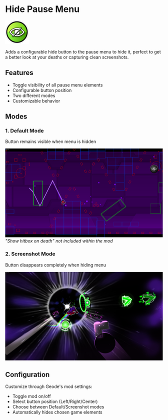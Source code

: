 # Hide Pause Menu
<img src="logo.png" width="75" alt="HideMenu logo" />

Adds a configurable hide button to the pause menu to hide it, perfect to get a better look at your deaths or capturing clean screenshots.

## Features
- Toggle visibility of all pause menu elements
- Configurable button position
- Two different modes
- Customizable behavior

## Modes

### 1. Default Mode

Button remains visible when menu is hidden

![Default Mode - Button visible during menu hide](./resources/InvisibleDealocked.png)
*"Show hitbox on death" not included within the mod*

### 2. Screenshot Mode

Button disappears completely when hiding menu

![Screenshot Mode - Clean UI for captures](./resources/BERZERKER.png)

## Configuration
Customize through Geode's mod settings:
- Toggle mod on/off
- Select button position (Left/Right/Center)
- Choose between Default/Screenshot modes
- Automatically hides chosen game elements